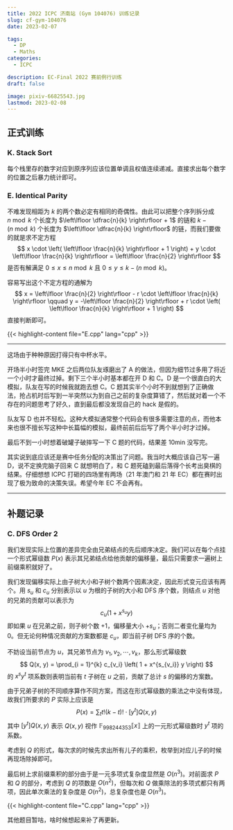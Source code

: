 ```yaml
---
title: 2022 ICPC 济南站 (Gym 104076) 训练记录
slug: cf-gym-104076
date: 2023-02-07

tags:
  - DP
  - Maths
categories:
  - ICPC

description: EC-Final 2022 赛前例行训练
draft: false

image: pixiv-66825543.jpg
lastmod: 2023-02-08
---
```


## 正式训练

### K. Stack Sort

每个栈里存的数字对应到原序列应该位置单调且权值连续递减。直接求出每个数字的位置之后暴力统计即可。

### E. Identical Parity

不难发现相距为 $k$ 的两个数必定有相同的奇偶性。由此可以把整个序列拆分成 $n \bmod k$ 个长度为 $\left\lfloor \dfrac{n}{k} \right\rfloor + 1$ 的链和 $k - (n \bmod k)$ 个长度为 $\left\lfloor \dfrac{n}{k} \right\rfloor$ 的链，而我们要做的就是求不定方程
$$
x \cdot \left( \left\lfloor \frac{n}{k} \right\rfloor + 1 \right) + y \cdot \left\lfloor \frac{n}{k} \right\rfloor = \left\lfloor \frac{n}{2} \right\rfloor
$$
是否有解满足 $0 \leq x \leq n \bmod k$ 且 $0 \leq y \leq k - (n \bmod k)$。

容易写出这个不定方程的通解为
$$
x = \left\lfloor \frac{n}{2} \right\rfloor - r \cdot \left\lfloor \frac{n}{k} \right\rfloor \qquad
y = -\left\lfloor \frac{n}{2} \right\rfloor + r \cdot \left( \left\lfloor \frac{n}{k} \right\rfloor + 1 \right)
$$
直接判断即可。

{{< highlight-content file="E.cpp" lang="cpp" >}}

---

这场由于种种原因打得只有中杯水平。

开场半小时签完 MKE 之后两位队友琢磨出了 A 的做法，但因为细节过多用了将近一个小时才最终过掉。剩下三个半小时基本都在开 D 和 C。D 是一个很直白的大模拟，队友在写的时候我就跑去想 C。C 题其实半个小时不到就想到了正确做法，抢占机时后写到一半突然以为到自己之前的复杂度算错了，然后就对着一个不存在的问题思考了好久，直到最后都没发现自己的 hack 是假的。

队友写 D 也并不轻松。这种大模拟通常整个代码会有很多需要注意的点，而他本来也很不擅长写这种中长篇幅的模拟，最终前前后后写了两个半小时才过掉。

最后不到一小时想着破罐子破摔写一下 C 题的代码，结果差 10min 没写完。

其实说到底应该还是赛中任务分配的决策出了问题。我当时大概应该自己写一遍 D，说不定换完脑子回来 C 就想明白了，和 C 题死磕到最后落得个长考出臭棋的结果。仔细想想 ICPC 打砸的四场里有两场（21 年澳门和 21 年 EC）都在赛时出现了极为致命的决策失误。希望今年 EC 不会再有。

---

## 补题记录

### C. DFS Order 2

我们发现实际上位置的差异完全由兄弟结点的先后顺序决定。我们可以在每个点挂一个形式幂级数 $P(x)$ 表示其兄弟结点给他贡献的偏移量，最后只需要求一遍树上前缀乘积就好了。

我们发现偏移实际上由子树大小和子树个数两个因素决定，因此形式变元应该有两个。用 $s_u$ 和 $c_u$ 分别表示以 $u$ 为根的子树的大小和 DFS 序个数，则结点 $u$ 对他的兄弟的贡献可以表示为
$$
c_u \left( 1 + x^{s_u} y \right)
$$
即如果 $u$ 在兄弟之前，则子树个数 $+1$，偏移量大小 $+ s_u$；否则二者变化量均为 $0$。但无论何种情况贡献的方案数都是 $c_u$，即当前子树 DFS 序的个数。

不妨设当前节点为 $u$，其兄弟节点为 $v_1, v_2, \cdots, v_k$，那么形式幂级数
$$
Q(x, y) = \prod_{i = 1}^{k} c_{v_i} \left( 1 + x^{s_{v_i}} y \right)
$$
的 $x^sy^t$ 项系数则表明当前有 $t$ 子树在 $u$ 之前，贡献了总计 $s$ 的偏移的方案数。

由于兄弟子树的不同顺序算作不同方案，而这在形式幂级数的乘法之中没有体现，故我们所要求的 $P$ 实际上应该是
$$
P(x) = \sum_{t} t! (k - t)! \cdot [y^t]Q(x, y)
$$
其中 $[y^t]Q(x, y)$ 表示 $Q(x, y)$ 视作 $\mathbb{F}_{998244353}\llbracket x \rrbracket$ 上的一元形式幂级数时 $y^t$ 项的系数。

考虑到 $Q$ 的形式，每次求的时候先求出所有儿子的乘积，枚举到对应儿子的时候再现场除掉即可。

最后树上求前缀乘积的部分由于是一元多项式复杂度显然是 $O(n^3)$。对前面求 $P$ 和 $Q$ 的部分，考虑到 $Q$ 的项数是 $O(n^2)$，但每次和 $Q$ 做乘除法的多项式都只有两项，因此单次乘法的复杂度是 $O(n^2)$，总复杂度也是 $O(n^3)$。

{{< highlight-content file="C.cpp" lang="cpp" >}}

其他题目暂咕，啥时候想起来补了再更新。
